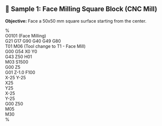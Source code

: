 <!DOCTYPE html>
<html lang="en">
<head>
  <meta charset="UTF-8">
</head>
<body>
  <h2>🧾 Sample 1: Face Milling Square Block (CNC Mill)</h2>
  <p><strong>Objective:</strong> Face a 50x50 mm square surface starting from the center.</p>

  <div class="gcode-container">
%<br>
O0101 (Face Milling)<br>
G21 G17 G90 G40 G49 G80<br>
T01 M06 (Tool change to T1 - Face Mill)<br>
G00 G54 X0 Y0<br>
G43 Z50 H01<br>
M03 S1500<br>
G00 Z5<br>
G01 Z-1.0 F100<br>
X-25 Y-25<br>
X25<br>
Y25<br>
X-25<br>
Y-25<br>
G00 Z50<br>
M05<br>
M30<br>
%<br>
  </div>

</body>
</html>
